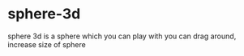 # sphere-3d
sphere 3d is a sphere which you can play with you can drag around, increase size of sphere
